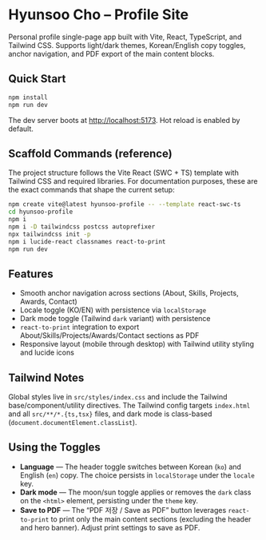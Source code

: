# Hyunsoo Cho – Profile Site

Personal profile single-page app built with Vite, React, TypeScript, and Tailwind CSS. Supports light/dark themes, Korean/English copy toggles, anchor navigation, and PDF export of the main content blocks.

## Quick Start

```bash
npm install
npm run dev
```

The dev server boots at <http://localhost:5173>. Hot reload is enabled by default.

## Scaffold Commands (reference)

The project structure follows the Vite React (SWC + TS) template with Tailwind CSS and required libraries. For documentation purposes, these are the exact commands that shape the current setup:

```bash
npm create vite@latest hyunsoo-profile -- --template react-swc-ts
cd hyunsoo-profile
npm i
npm i -D tailwindcss postcss autoprefixer
npx tailwindcss init -p
npm i lucide-react classnames react-to-print
npm run dev
```

## Features

- Smooth anchor navigation across sections (About, Skills, Projects, Awards, Contact)
- Locale toggle (KO/EN) with persistence via `localStorage`
- Dark mode toggle (Tailwind `dark` variant) with persistence
- `react-to-print` integration to export About/Skills/Projects/Awards/Contact sections as PDF
- Responsive layout (mobile through desktop) with Tailwind utility styling and lucide icons

## Tailwind Notes

Global styles live in `src/styles/index.css` and include the Tailwind base/component/utility directives. The Tailwind config targets `index.html` and all `src/**/*.{ts,tsx}` files, and dark mode is class-based (`document.documentElement.classList`).

## Using the Toggles

- **Language** — The header toggle switches between Korean (`ko`) and English (`en`) copy. The choice persists in `localStorage` under the `locale` key.
- **Dark mode** — The moon/sun toggle applies or removes the `dark` class on the `<html>` element, persisting under the `theme` key.
- **Save to PDF** — The “PDF 저장 / Save as PDF” button leverages `react-to-print` to print only the main content sections (excluding the header and hero banner). Adjust print settings to save as PDF.


